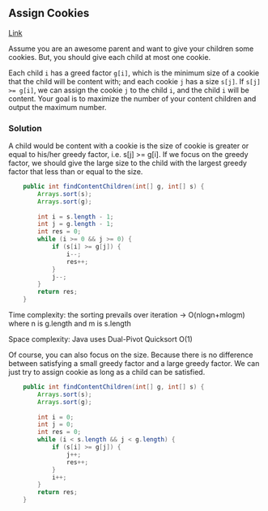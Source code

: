 ## Assign Cookies

[Link](https://leetcode.com/problems/assign-cookies/)

Assume you are an awesome parent and want to give your children some cookies. But, you should give each child at most one cookie.

Each child `i` has a greed factor `g[i]`, which is the minimum size of a cookie that the child will be content with; and each cookie `j` has a size `s[j]`. If `s[j] >= g[i]`, we can assign the cookie `j` to the child `i`, and the child `i` will be content. Your goal is to maximize the number of your content children and output the maximum number.

### Solution

A child would be content with a cookie is the size of cookie is greater or equal to his/her greedy factor, i.e. s[j] >= g[i]. If we focus on the greedy factor, we should give the large size to the child with the largest greedy factor that less than or equal to the size. 

```java
    public int findContentChildren(int[] g, int[] s) {
        Arrays.sort(s);
        Arrays.sort(g);
        
        int i = s.length - 1;
        int j = g.length - 1;
        int res = 0;
        while (i >= 0 && j >= 0) {
            if (s[i] >= g[j]) {
                i--;
                res++;
            } 
            j--;
        } 
        return res;
    }
```

Time complexity: the sorting prevails over iteration -> O(nlogn+mlogm) where n is g.length and m is s.length

Space complexity: Java uses Dual-Pivot Quicksort O(1)

Of course, you can also focus on the size. Because there is no difference between satisfying a small greedy factor and a large greedy factor. We can just try to assign cookie as long as a child can be satisfied.  

```java
    public int findContentChildren(int[] g, int[] s) {
        Arrays.sort(s);
        Arrays.sort(g);
        
        int i = 0;
        int j = 0;
        int res = 0;
        while (i < s.length && j < g.length) {
            if (s[i] >= g[j]) {
                j++;
                res++;
            } 
            i++;
        } 
        return res;
    }
```

